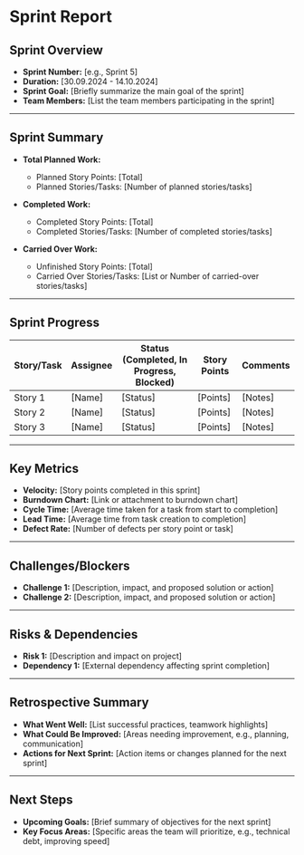 # **Sprint Report**

## **Sprint Overview**
- **Sprint Number:** [e.g., Sprint 5]
- **Duration:** [30.09.2024 - 14.10.2024]
- **Sprint Goal:** [Briefly summarize the main goal of the sprint]
- **Team Members:** [List the team members participating in the sprint]

---

## **Sprint Summary**
- **Total Planned Work:** 
  - Planned Story Points: [Total]
  - Planned Stories/Tasks: [Number of planned stories/tasks]

- **Completed Work:**
  - Completed Story Points: [Total]
  - Completed Stories/Tasks: [Number of completed stories/tasks]

- **Carried Over Work:**
  - Unfinished Story Points: [Total]
  - Carried Over Stories/Tasks: [List or Number of carried-over stories/tasks]

---

## **Sprint Progress**
| Story/Task | Assignee | Status (Completed, In Progress, Blocked) | Story Points | Comments |
|------------|----------|------------------------------------------|--------------|----------|
| Story 1    | [Name]   | [Status]                                 | [Points]     | [Notes]  |
| Story 2    | [Name]   | [Status]                                 | [Points]     | [Notes]  |
| Story 3    | [Name]   | [Status]                                 | [Points]     | [Notes]  |

---

## **Key Metrics**
- **Velocity:** [Story points completed in this sprint]
- **Burndown Chart:** [Link or attachment to burndown chart]
- **Cycle Time:** [Average time taken for a task from start to completion]
- **Lead Time:** [Average time from task creation to completion]
- **Defect Rate:** [Number of defects per story point or task]

---

## **Challenges/Blockers**
- **Challenge 1:** [Description, impact, and proposed solution or action]
- **Challenge 2:** [Description, impact, and proposed solution or action]

---

## **Risks & Dependencies**
- **Risk 1:** [Description and impact on project]
- **Dependency 1:** [External dependency affecting sprint completion]

---

## **Retrospective Summary**
- **What Went Well:** [List successful practices, teamwork highlights]
- **What Could Be Improved:** [Areas needing improvement, e.g., planning, communication]
- **Actions for Next Sprint:** [Action items or changes planned for the next sprint]

---

## **Next Steps**
- **Upcoming Goals:** [Brief summary of objectives for the next sprint]
- **Key Focus Areas:** [Specific areas the team will prioritize, e.g., technical debt, improving speed]
